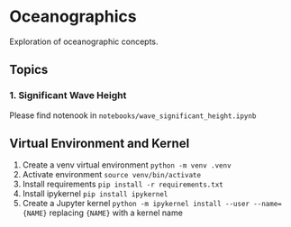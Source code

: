 # Oceanographics
Exploration of oceanographic concepts.


## Topics
### 1. Significant Wave Height
Please find notenook in `notebooks/wave_significant_height.ipynb`

## Virtual Environment and Kernel
1. Create a venv virtual environment `python -m venv .venv`
2. Activate environment `source venv/bin/activate`
3. Install requirements `pip install -r requirements.txt`
4. Install ipykernel `pip install ipykernel`
5. Create a Jupyter kernel `python -m ipykernel install --user --name={NAME}` replacing `{NAME}` with a kernel name